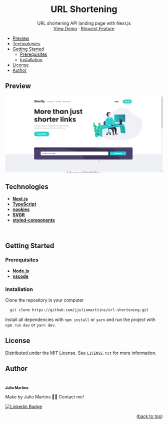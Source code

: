 <a name="readme-top"></a>

<div align="center">
  <h1 align="center">URL Shortening</h1>

  <p align="center">
    URL shortening API landing page with Next.js
    <br />
    <a href="https://url-shortening-iota.vercel.app/">View Demo</a>
    ·
    <a href="https://github.com/jjuliomarttins/url-shortening/issues">Request Feature</a>
  </p>
</div>

<ul>
  <li>
    <a href="#preview">Preview</a>
  <li>
    <a href="#technologies">Technologies</a>
  </li>
  </li>
  <li>
    <a href="#getting-started">Getting Started</a>
    <ul>
      <li><a href="#prerequisites">Prerequisites</a></li>
      <li><a href="#installation">Installation</a></li>
    </ul>
  </li>
  <li><a href="#license">License</a></li>
  <li><a href="#author">Author</a></li>
</ul>

## Preview

<img src="./.github/images/readme-preview.gif" alt="Project Preview Gif" />

<br />

## Technologies

- **[Next.js](https://nextjs.org/)**
- **[TypeScript](https://www.typescriptlang.org/)**
- **[nookies](https://github.com/maticzav/nookies)**
- **[SVGR](https://react-svgr.com/docs/getting-started)**
- **[styled-components](https://styled-components.com/)**

<br />

## Getting Started

### Prerequisites

- **[Node.js](https://nodejs.org/en/)**
- **[vscode](https://code.visualstudio.com/)**

### Installation

Clone the repository in your computer

```bash
  git clone https://github.com/jjuliomarttins/url-shortening.git
```

Install all dependencies with `npm install` or `yarn` and run the project with `npm run dev` or `yarn dev`.

## License

Distributed under the MIT License. See `LICENSE.txt` for more information.

## Author

<img style="border-radius: 50%;" src="https://avatars.githubusercontent.com/u/49854105?v=4" width="100px;" alt=""/>
<br />
<sub><b>Julio Martins</b></sub></a>

Make by Julio Martins 👋🏽 Contact me!

[![Linkedin Badge](https://img.shields.io/badge/-@jjuliomarttins-1262BF?style=for-the-badge&labelColor=1262BF&logo=linkedin&logoColor=white&link=https://twitter.com/jjuliomarttins)](https://www.linkedin.com/in/jjuliomarttins/)

<p align="right">(<a href="#readme-top">back to top</a>)</p>
